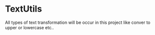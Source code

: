 # TextUtils
All types of text transformation will be occur in this project like conver to upper or lowercase etc..
